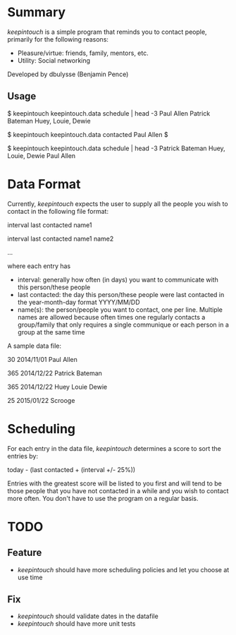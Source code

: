 # Summary

_keepintouch_ is a simple program that reminds you to contact people, primarily for the following reasons:

* Pleasure/virtue: friends, family, mentors, etc.
* Utility: Social networking

Developed by dbulysse (Benjamin Pence)

## Usage

  $ keepintouch keepintouch.data schedule | head -3
  Paul Allen
  Patrick Bateman
  Huey, Louie, Dewie

  $ keepintouch keepintouch.data contacted Paul Allen
  $

  $ keepintouch keepintouch.data schedule | head -3
  Patrick Bateman
  Huey, Louie, Dewie
  Paul Allen

# Data Format

Currently, _keepintouch_ expects the user to supply all the people you wish to contact in the following file format:

  interval
  last contacted
  name1
  
  interval
  last contacted
  name1
  name2
  
  ...

where each entry has

* interval: generally how often (in days) you want to communicate with this person/these people
* last contacted: the day this person/these people were last contacted in the year-month-day format YYYY/MM/DD
* name(s): the person/people you want to contact, one per line. Multiple names are allowed because often times one regularly contacts a group/family that only requires a single communique or each person in a group at the same time

A sample data file:

  30
  2014/11/01
  Paul Allen
  
  365
  2014/12/22
  Patrick Bateman
  
  365
  2014/12/22
  Huey
  Louie
  Dewie

  25
  2015/01/22
  Scrooge

# Scheduling

For each entry in the data file, _keepintouch_ determines a score to sort the entries by:

  today - (last contacted + (interval +/- 25%)) 

Entries with the greatest score will be listed to you first and will tend to be those people that you have not contacted in a while and you wish to contact more often. You don't have to use the program on a regular basis.

# TODO

## Feature

* _keepintouch_ should have more scheduling policies and let you choose at use time

## Fix

* _keepintouch_ should validate dates in the datafile
* _keepintouch_ should have more unit tests
